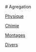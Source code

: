 <!DOCTYPE html>
<html>
<body>
# Agregation

[Physique](Physique/ind.md)

[Chimie](Chimie/ind.md)

[Montages](Montages/ind.md)

[Divers](Divers/ind.md)


</body>
</html>